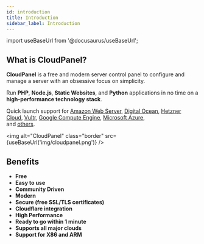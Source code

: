 ```yaml
---
id: introduction
title: Introduction
sidebar_label: Introduction
---
```


import useBaseUrl from '@docusaurus/useBaseUrl';

## What is CloudPanel?

**CloudPanel** is a free and modern server control panel to configure and manage a server with an obsessive focus on simplicity. 

Run **PHP**, **Node.js**, **Static Websites**, and **Python** applications in no time on a **high-performance technology stack**.

Quick launch support for [Amazon Web Server](https://), [Digital Ocean](https://), [Hetzner Cloud](https://), [Vultr](https://),
[Google Compute Engine](https://), [Microsoft Azure](https://), <br />
and [others](https://).

<img alt="CloudPanel" class="border" src={useBaseUrl('img/cloudpanel.png')} />

## Benefits

- **Free**
- **Easy to use**
- **Community Driven**
- **Modern**
- **Secure (free SSL/TLS certificates)**
- **Cloudflare integration**
- **High Performance**
- **Ready to go within 1 minute**
- **Supports all major clouds**
- **Support for X86 and ARM**